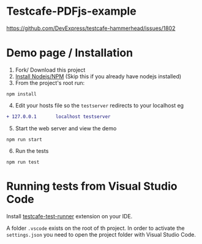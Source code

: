 # Testcafe-PDFjs-example
https://github.com/DevExpress/testcafe-hammerhead/issues/1802

# Demo page / Installation
1. Fork/ Download this project
2. [Install Nodejs/NPM](#Install-Nodejs/NPM) (Skip this if you already have nodejs installed)
3. From the project's root run:
```
npm install
```
4. Edit your hosts file so the `testserver` redirects to your localhost eg
```diff
+ 127.0.0.1       localhost testserver
```

5. Start the web server and view the demo
```
npm run start
```

6. Run the tests
```
npm run test
```

# Running tests from Visual Studio Code
Install [testcafe-test-runner](https://marketplace.visualstudio.com/items?itemName=romanresh.testcafe-test-runner) extension on your IDE.

A folder `.vscode` exists on the root of th project. In order to activate the `settings.json` you need to open the project folder with Visual Studio Code.

